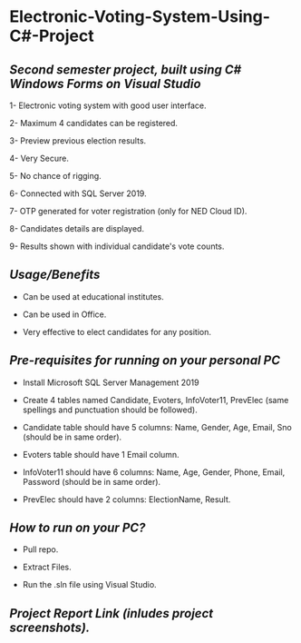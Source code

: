# **Electronic-Voting-System-Using-C#-Project**

## *Second semester project, built using C# Windows Forms on Visual Studio*

1- Electronic voting system with good user interface.

2- Maximum 4 candidates can be registered.

3- Preview previous election results.

4- Very Secure.

5- No chance of rigging.

6- Connected with SQL Server 2019.

7- OTP generated for voter registration (only for NED Cloud ID).

8- Candidates details are displayed.

9- Results shown with individual candidate's vote counts.

## *Usage/Benefits*
- Can be used at educational institutes.

- Can be used in Office.

- Very effective to elect candidates for any position.

## *Pre-requisites for running on your personal PC*

- Install Microsoft SQL Server Management 2019

- Create 4 tables named Candidate, Evoters, InfoVoter11, PrevElec (same spellings and punctuation should be followed).

- Candidate table should have 5 columns: Name, Gender, Age, Email, Sno (should be in same order).

- Evoters table should have 1 Email column.

- InfoVoter11 should have 6 columns: Name, Age, Gender, Phone, Email, Password (should be in same order).

- PrevElec should have 2 columns: ElectionName, Result.

## *How to run on your PC?*

- Pull repo.

- Extract Files.

- Run the .sln file using Visual Studio. 


## *Project Report Link (inludes project screenshots).*


